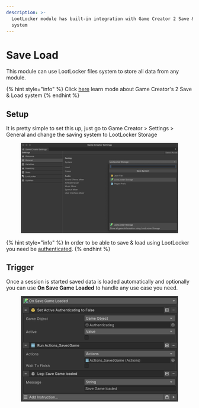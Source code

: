 ```yaml
---
description: >-
  LootLocker module has built-in integration with Game Creator 2 Save & Load
  system
---
```


# Save Load

This module can use LootLocker files system to store all data from any module.

{% hint style="info" %}
Click [here](https://docs.gamecreator.io/gamecreator/advanced/save-load-game/) learn mode about Game Creator's 2 Save & Load system&#x20;
{% endhint %}

## Setup

It is pretty simple to set this up, just go to Game Creator > Settings > General and change the saving system to LootLocker Storage

<figure><img src="../../.gitbook/assets/image (107).png" alt=""><figcaption></figcaption></figure>

{% hint style="info" %}
In order to be able to save & load using LootLocker you need be [authenticated](authentication/).
{% endhint %}

## Trigger

Once a session is started saved data is loaded automatically and optionally you can use **On Save Game Loaded** to handle any use case you need.

<figure><img src="../../.gitbook/assets/image (72).png" alt=""><figcaption></figcaption></figure>
